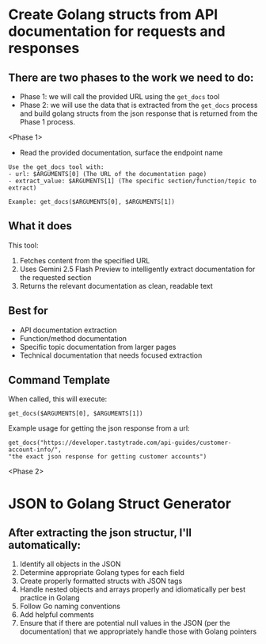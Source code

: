 # Create Golang structs from API documentation for requests and responses

## There are two phases to the work we need to do:  
* Phase 1: we will call the provided URL using the `get_docs` tool
* Phase 2: we will use the data that is extracted from the `get_docs` process and build golang structs from the json response that is returned from the Phase 1 process.

<Phase 1>
* Read the provided documentation, surface the endpoint name

```
Use the get_docs tool with:
- url: $ARGUMENTS[0] (The URL of the documentation page)
- extract_value: $ARGUMENTS[1] (The specific section/function/topic to extract)

Example: get_docs($ARGUMENTS[0], $ARGUMENTS[1])
```

## What it does

This tool:
1. Fetches content from the specified URL
2. Uses Gemini 2.5 Flash Preview to intelligently extract documentation for the requested section
3. Returns the relevant documentation as clean, readable text

## Best for

- API documentation extraction
- Function/method documentation
- Specific topic documentation from larger pages
- Technical documentation that needs focused extraction

## Command Template

When called, this will execute:
```
get_docs($ARGUMENTS[0], $ARGUMENTS[1])
```
Example usage for getting the json response from a url: 
```
get_docs("https://developer.tastytrade.com/api-guides/customer-account-info/",
"the exact json response for getting customer accounts")
```

<Phase 2>

# JSON to Golang Struct Generator

## After extracting the json structur, I'll automatically:
1. Identify all objects in the JSON
2. Determine appropriate Golang types for each field
3. Create properly formatted structs with JSON tags
4. Handle nested objects and arrays properly and idiomatically per best practice in Golang
5. Follow Go naming conventions
6. Add helpful comments
7. Ensure that if there are potential null values in the JSON (per the documentation) that we appropriately handle those with Golang pointers